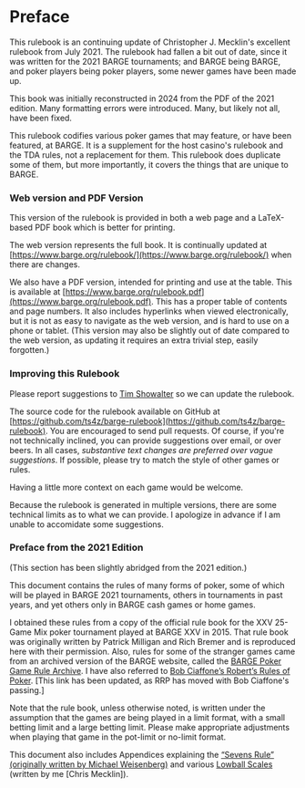 Preface
=======

This rulebook is an continuing update of Christopher J. Mecklin's excellent rulebook from
July 2021.  The rulebook had fallen a bit out of date, since it was written for
the 2021 BARGE tournaments; and BARGE being BARGE, and poker players being
poker players, some newer games have been made up.

This book was initially reconstructed in 2024 from the PDF of the 2021 edition.
Many formatting errors were introduced.  Many, but likely not all, have been
fixed.

This rulebook codifies various poker games that may feature, or have been
featured, at BARGE.  It is a supplement for the host casino's rulebook and the
TDA rules, not a replacement for them.  This rulebook does duplicate some of
them, but more importantly, it covers the things that are unique to BARGE.

### Web version and PDF Version

This version of the rulebook is provided in both a web page and a LaTeX-based
PDF book which is better for printing.

The web version represents the full book.  It is continually updated
at [https://www.barge.org/rulebook/](https://www.barge.org/rulebook/)
when there are changes.

We also have a PDF version, intended for printing and use at the table.
This is available at
[https://www.barge.org/rulebook.pdf](https://www.barge.org/rulebook.pdf).
This has a proper table of contents and page numbers.  It also
includes hyperlinks when viewed electronically, but it is not as easy to
navigate as the web version, and is hard to use on a phone or tablet.  (This version may also be
slightly out of date compared to the web version, as updating it requires an
extra trivial step, easily forgotten.)

### Improving this Rulebook

Please report suggestions to [Tim Showalter](mailto:tjs@psaux.com) so we can
update the rulebook.

The source code for the rulebook available on GitHub at
[https://github.com/ts4z/barge-rulebook](https://github.com/ts4z/barge-rulebook).
You are encouraged to send pull requests.  Of course, if you're not technically
inclined, you can provide suggestions over email, or over beers.  In all cases,
*substantive text changes are preferred over vague suggestions*.  If possible,
please try to match the style of other games or rules.

Having a little more context on each game would be welcome.

Because the rulebook is generated in multiple versions, there are some
technical limits as to what we can provide.  I apologize in advance if I am
unable to accomidate some suggestions.

### Preface from the 2021 Edition

(This section has been slightly abridged from the 2021 edition.)

This document contains the rules of many forms of poker, some of which will be
played in BARGE 2021 tournaments, others in tournaments in past years, and yet
others only in BARGE cash games or home games.

I obtained these rules from a copy of the official rule book for the XXV
25-Game Mix poker tournament played at BARGE XXV in 2015. That rule book was
originally written by Patrick Milligan and Rich Bremer and is reproduced here
with their permission. Also, rules for some of the stranger games came from an
archived version of the BARGE website, called the [BARGE Poker Game Rule
Archive](http://web.archive.org/web/20120721203440/http://www.barge.org/rules/).
I have also referred to [Bob Ciaffone’s Robert’s Rules of
Poker](https://www.betsperts.com/poker/robs-poker-rules/).  [This link has been
updated, as RRP has moved with Bob Ciaffone's passing.]

Note that the rule book, unless otherwise noted, is written under the
assumption that the games are being played in a limit format, with a small
betting limit and a large betting limit. Please make appropriate adjustments
when playing that game in the pot-limit or no-limit format.

This document also includes Appendices explaining the [“Sevens Rule”
(originally written by Michael Weisenberg)](./sevens-rule.md) and various
[Lowball Scales](./lowball-scales.md) (written by me [Chris Mecklin]).
